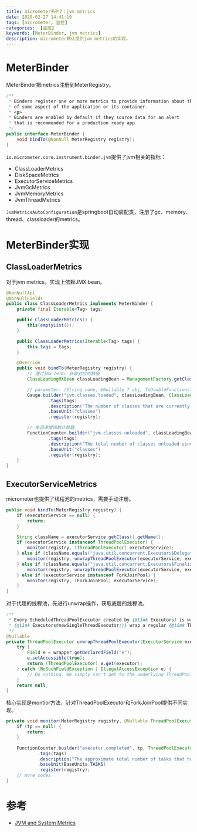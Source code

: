 ```yaml
---
title: micrometer系列7：jvm metrics
date: 2020-02-27 14:41:19
tags: [micrometer, 监控]
categories:  [监控]
keywords: [MeterBinder, jvm metrics]
description: micrometer默认提供jvm metrics的实现。
---
```


# MeterBinder

MeterBinder把metrics注册到MeterRegistry。
<!-- more -->
```java
/**
 * Binders register one or more metrics to provide information about the state
 * of some aspect of the application or its container.
 * <p>
 * Binders are enabled by default if they source data for an alert
 * that is recommended for a production ready app.
 */
public interface MeterBinder {
    void bindTo(@NonNull MeterRegistry registry);
}
```

`io.micrometer.core.instrument.binder.jvm`提供了jvm相关的指标：
- ClassLoaderMetrics
- DiskSpaceMetrics
- ExecutorServiceMetrics
- JvmGcMetrics
- JvmMemoryMetrics
- JvmThreadMetrics

`JvmMetricsAutoConfiguration`是springboot自动装配类，注册了gc、memory、thread、classloader的metrics。

# MeterBinder实现

## ClassLoaderMetrics

对于jvm metrics，实现上依赖JMX bean。
```java
@NonNullApi
@NonNullFields
public class ClassLoaderMetrics implements MeterBinder {
    private final Iterable<Tag> tags;

    public ClassLoaderMetrics() {
        this(emptyList());
    }

    public ClassLoaderMetrics(Iterable<Tag> tags) {
        this.tags = tags;
    }

    @Override
    public void bindTo(MeterRegistry registry) {
        // 通过jmx bean，获取对应的数值
        ClassLoadingMXBean classLoadingBean = ManagementFactory.getClassLoadingMXBean();

        // parameter: (String name, @Nullable T obj, ToDoubleFunction<T> f)
        Gauge.builder("jvm.classes.loaded", classLoadingBean, ClassLoadingMXBean::getLoadedClassCount)
                .tags(tags)
                .description("The number of classes that are currently loaded in the Java virtual machine")
                .baseUnit("classes")
                .register(registry);

        // 单调递增函数计数器
        FunctionCounter.builder("jvm.classes.unloaded", classLoadingBean, ClassLoadingMXBean::getUnloadedClassCount)
                .tags(tags)
                .description("The total number of classes unloaded since the Java virtual machine has started execution")
                .baseUnit("classes")
                .register(registry);
    }
}
```

## ExecutorServiceMetrics

micrometer也提供了线程池的metrics，需要手动注册。

```java
public void bindTo(MeterRegistry registry) {
    if (executorService == null) {
        return;
    }

    String className = executorService.getClass().getName();
    if (executorService instanceof ThreadPoolExecutor) {
        monitor(registry, (ThreadPoolExecutor) executorService);
    } else if (className.equals("java.util.concurrent.Executors$DelegatedScheduledExecutorService")) {
        monitor(registry, unwrapThreadPoolExecutor(executorService, executorService.getClass()));
    } else if (className.equals("java.util.concurrent.Executors$FinalizableDelegatedExecutorService")) {
        monitor(registry, unwrapThreadPoolExecutor(executorService, executorService.getClass().getSuperclass()));
    } else if (executorService instanceof ForkJoinPool) {
        monitor(registry, (ForkJoinPool) executorService);
    }
}
```

对于代理的线程池，先进行unwrap操作，获取底层的线程池。
```java
/**
 * Every ScheduledThreadPoolExecutor created by {@link Executors} is wrapped. Also,
 * {@link Executors#newSingleThreadExecutor()} wrap a regular {@link ThreadPoolExecutor}.
 */
@Nullable
private ThreadPoolExecutor unwrapThreadPoolExecutor(ExecutorService executor, Class<?> wrapper) {
    try {
        Field e = wrapper.getDeclaredField("e");
        e.setAccessible(true);
        return (ThreadPoolExecutor) e.get(executor);
    } catch (NoSuchFieldException | IllegalAccessException e) {
        // Do nothing. We simply can't get to the underlying ThreadPoolExecutor.
    }
    return null;
}
```


核心实现是montior方法，针对ThreadPoolExecutor和ForkJoinPool提供不同实现。
```java
private void monitor(MeterRegistry registry, @Nullable ThreadPoolExecutor tp) {
    if (tp == null) {
        return;
    }

    FunctionCounter.builder("executor.completed", tp, ThreadPoolExecutor::getCompletedTaskCount)
            .tags(tags)
            .description("The approximate total number of tasks that have completed execution")
            .baseUnit(BaseUnits.TASKS)
            .register(registry);
    // more codes
}
```


# 参考

- [JVM and System Metrics](https://micrometer.io/docs/ref/jvm)
